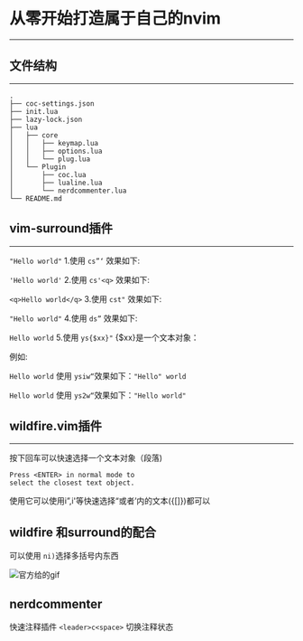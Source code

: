 # 从零开始打造属于自己的nvim
---
## 文件结构
---
```
.
├── coc-settings.json
├── init.lua
├── lazy-lock.json
├── lua
│   ├── core
│   │   ├── keymap.lua
│   │   ├── options.lua
│   │   └── plug.lua
│   └── Plugin
│       ├── coc.lua
│       ├── lualine.lua
│       └── nerdcommenter.lua
└── README.md
```
## vim-surround插件
---
`"Hello world"`
1.使用 `cs”‘` 效果如下:

`'Hello world'`
2.使用 `cs'<q>` 效果如下:

`<q>Hello world</q>`
3.使用 `cst"`  效果如下:

`"Hello world"`
4.使用 `ds”` 效果如下:

`Hello world`
5.使用 `ys{$xx}"` {$xx}是一个文本对象：

例如: 

`Hello world` 使用 `ysiw“`效果如下：`"Hello" world`

`Hello world` 使用 `ys2w“`效果如下：`"Hello world"`

## wildfire.vim插件
---
按下回车可以快速选择一个文本对象（段落)
```
Press <ENTER> in normal mode to 
select the closest text object.
```
使用它可以使用i”,i'等快速选择“或者’内的文本({[]})都可以
## wildfire 和surround的配合

可以使用 `ni)`选择多括号内东西

![官方给的gif](https://raw.githubusercontent.com/gcmt/wildfire.vim/master/_assets/preview.gif)

## nerdcommenter
快速注释插件
`<leader>c<space>` 切换注释状态
